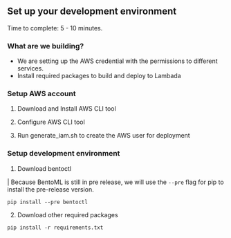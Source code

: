 ## Set up your development environment

Time to complete: 5 - 10 minutes.


### What are we building?

* We are setting up the AWS credential with the permissions to different services.
* Install required packages to build and deploy to Lambada


### Setup AWS account

1. Download and Install AWS CLI tool

2. Configure AWS CLI tool

3. Run generate_iam.sh to create the AWS user for deployment



### Setup development environment

1. Download bentoctl 

| Because BentoML is still in pre release, we will use the `--pre` flag for pip to install the pre-release version.

```
pip install --pre bentoctl
```

2. Download other required packages

```
pip install -r requirements.txt
```
